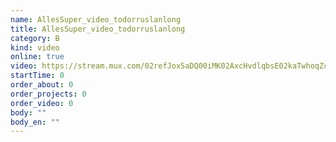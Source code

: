 ```yaml
---
name: AllesSuper_video_todorruslanlong
title: AllesSuper_video_todorruslanlong
category: B
kind: video
online: true
video: https://stream.mux.com/02refJox5aDQ00iMK02AxcHvdlqbsE02kaTwhoqZc6ztbAA.m3u8
startTime: 0
order_about: 0
order_projects: 0
order_video: 0
body: ""
body_en: ""
---
```

